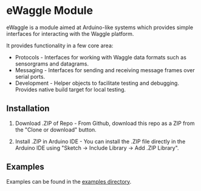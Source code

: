 # eWaggle Module

eWaggle is a module aimed at Arduino-like systems which provides simple interfaces
for interacting with the Waggle platform.

It provides functionality in a few core area:

* Protocols - Interfaces for working with Waggle data formats such as sensorgrams and datagrams.
* Messaging - Interfaces for sending and receiving message frames over serial ports.
* Development - Helper objects to facilitate testing and debugging. Provides native build target for local
testing.

## Installation

1. Download .ZIP of Repo - From Github, download this repo as a ZIP from the "Clone or download" button.

2. Install .ZIP in Arduino IDE - You can install the .ZIP file directly in the Arduino IDE using "Sketch -> Include Library -> Add .ZIP Library".

## Examples

Examples can be found in the [examples directory](./examples).
